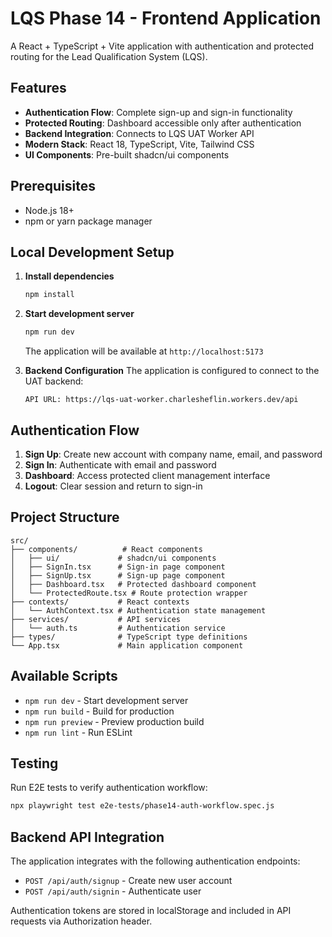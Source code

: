 # LQS Phase 14 - Frontend Application

A React + TypeScript + Vite application with authentication and protected routing for the Lead Qualification System (LQS).

## Features

- **Authentication Flow**: Complete sign-up and sign-in functionality
- **Protected Routing**: Dashboard accessible only after authentication
- **Backend Integration**: Connects to LQS UAT Worker API
- **Modern Stack**: React 18, TypeScript, Vite, Tailwind CSS
- **UI Components**: Pre-built shadcn/ui components

## Prerequisites

- Node.js 18+ 
- npm or yarn package manager

## Local Development Setup

1. **Install dependencies**
   ```bash
   npm install
   ```

2. **Start development server**
   ```bash
   npm run dev
   ```
   
   The application will be available at `http://localhost:5173`

3. **Backend Configuration**
   The application is configured to connect to the UAT backend:
   ```
   API URL: https://lqs-uat-worker.charlesheflin.workers.dev/api
   ```

## Authentication Flow

1. **Sign Up**: Create new account with company name, email, and password
2. **Sign In**: Authenticate with email and password
3. **Dashboard**: Access protected client management interface
4. **Logout**: Clear session and return to sign-in

## Project Structure

```
src/
├── components/          # React components
│   ├── ui/             # shadcn/ui components
│   ├── SignIn.tsx      # Sign-in page component
│   ├── SignUp.tsx      # Sign-up page component
│   ├── Dashboard.tsx   # Protected dashboard component
│   └── ProtectedRoute.tsx # Route protection wrapper
├── contexts/           # React contexts
│   └── AuthContext.tsx # Authentication state management
├── services/           # API services
│   └── auth.ts         # Authentication service
├── types/              # TypeScript type definitions
└── App.tsx             # Main application component
```

## Available Scripts

- `npm run dev` - Start development server
- `npm run build` - Build for production
- `npm run preview` - Preview production build
- `npm run lint` - Run ESLint

## Testing

Run E2E tests to verify authentication workflow:
```bash
npx playwright test e2e-tests/phase14-auth-workflow.spec.js
```

## Backend API Integration

The application integrates with the following authentication endpoints:
- `POST /api/auth/signup` - Create new user account
- `POST /api/auth/signin` - Authenticate user

Authentication tokens are stored in localStorage and included in API requests via Authorization header.
